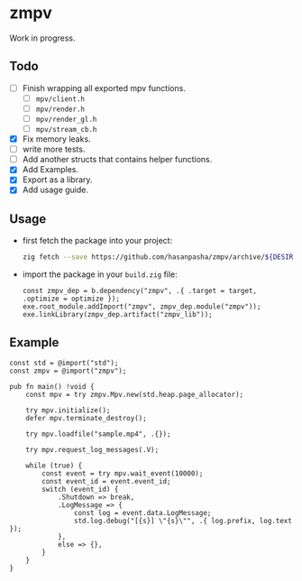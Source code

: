 # zmpv
Work in progress.

## Todo
- [ ] Finish wrapping all exported mpv functions.
    - [ ] `mpv/client.h`
    - [ ] `mpv/render.h`
    - [ ] `mpv/render_gl.h`
    - [ ] `mpv/stream_cb.h`
- [x] Fix memory leaks.
- [ ] write more tests.
- [ ] Add another structs that contains helper functions.
- [x] Add Examples.
- [x] Export as a library.
- [x] Add usage guide.

## Usage
- first fetch the package into your project:
  ```bash
  zig fetch --save https://github.com/hasanpasha/zmpv/archive/${DESIRED_COMMOT_HASH}.tar.gz 
  ```
- import the package in your `build.zig` file:
  ```zig
  const zmpv_dep = b.dependency("zmpv", .{ .target = target, .optimize = optimize });
  exe.root_module.addImport("zmpv", zmpv_dep.module("zmpv"));
  exe.linkLibrary(zmpv_dep.artifact("zmpv_lib"));
  ```

## Example
```zig
const std = @import("std");
const zmpv = @import("zmpv");

pub fn main() !void {
    const mpv = try zmpv.Mpv.new(std.heap.page_allocator);

    try mpv.initialize();
    defer mpv.terminate_destroy();

    try mpv.loadfile("sample.mp4", .{});

    try mpv.request_log_messages(.V);

    while (true) {
        const event = try mpv.wait_event(10000);
        const event_id = event.event_id;
        switch (event_id) {
            .Shutdown => break,
            .LogMessage => {
                const log = event.data.LogMessage;
                std.log.debug("[{s}] \"{s}\"", .{ log.prefix, log.text });
            },
            else => {},
        }
    }
}
```